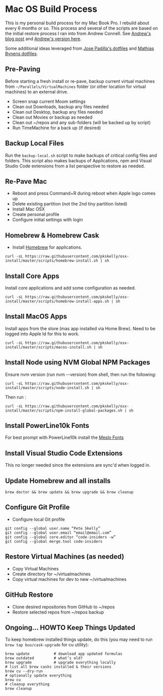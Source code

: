 # Mac OS Build Process 

This is my personal build process for my Mac Book Pro.  I rebuild about every 6 months or so.  This process and several of the scripts are based on the initial restore process I ran into from Andrew Connell.  See [Andrew's blog post](http://www.andrewconnell.com/blog/rapid-complete-install-reinstall-os-x-like-a-champ-in-three-ish-hours) and [Andrew's version here](https://github.com/andrewconnell/osx-install).  

Some additional ideas leveraged from [Jose Padilla's dotfiles](https://github.com/jpadilla/dotfiles/blob/master/Brewfile) and [Mathias Bynens dotfiles](https://github.com/mathiasbynens/dotfiles).


## Pre-Paving
Before starting a fresh install or re-pave, backup current virtual machines from ```~/Parallels/VirtualMachines``` folder (or other location for virtual machines) to an external drive.

- Screen snap current Moom settings
- Clean out Downloads, backup any files needed
- Clean out Desktop, backup any files needed
- Clean out Movies or backup as needed
- Clean out ~/repos and any sub-folders (will be backed up by script)
- Run TimeMachine for a back up (if desired)

## Backup Local Files 

Run the ```backup-local.sh``` script to make backups of critical config files and folders. This script also makes backups of Applications, npm and Visual Studio Code extensions from a list perspective to restore as needed. 

## Re-Pave Mac 
- Reboot and press Command+R during reboot when Apple logo comes up
- Delete existing partition (not the 2nd tiny partition listed)
- Install Mac OSX
- Create personal profile 
- Configure initial settings with login

## Homebrew & Homebrew Cask
- Install [Homebrew](https://brew.sh/) for applications.

```
curl -sL https://raw.githubusercontent.com/pkskelly/osx-install/master/scripts/homebrew-install.sh | sh
```

## Install Core Apps 
Install core applications and add some configuration as needed. 

```
curl -sL https://raw.githubusercontent.com/pkskelly/osx-install/master/scripts/homebrew-install-apps.sh | sh
```


## Install MacOS Apps

Install apps from the store (mas app installed via Home Brew).  Need to be logged into Apple Id for this to work.

```
curl -sL https://raw.githubusercontent.com/pkskelly/osx-install/master/scripts/macos-install.sh | sh
```

## Install Node using NVM Global NPM Packages  

Ensure nvm version (run nvm --version) from shell, then run the following:

```
curl -sL https://raw.githubusercontent.com/pkskelly/osx-install/master/scripts/node-install.sh | sh

```

Then run : 

```
curl -sL https://raw.githubusercontent.com/pkskelly/osx-install/master/scripts/npm-install-global-packages.sh | sh

```

## Install PowerLine10k Fonts

For best prompt with PowerLine10k install the [Meslo Fonts](https://github.com/romkatv/powerlevel10k/blob/master/font.md)

## Install Visual Studio Code Extensions

This no longer needed since the extensions are sync'd when logged in.  

## Update Homebrew and all installs
```
brew doctor && brew update && brew upgrade && brew cleanup
```

## Configure Git Profile 
- Configure local Git profile
```
git config --global user.name “Pete Skelly”
git config --global user.email “email@email.com”
git config --global core.editor “code-insiders -w”
git config --global merge.tool code-insiders

```

## Restore Virtual Machines (as needed)
- Copy Virtual Machines
- Create directory for ~/virtualmachines 
- Copy virtual machines for dev to new ~/virtualmachines  

## GitHub Restore
- Clone desired repositories from GitHub to ~/repos
- Restore selected repos from ~/repos backup 

## Ongoing... HOWTO Keep Things Updated

To keep homebrew installed things update, do this (you may need to run ```brew tap buo/cask-upgrade``` for cu utility):

  ```shell
  brew update           # download app updated formulas
  brew outdated         # what’s old?
  brew upgrade          # upgrade everything locally
  # list all brew casks installed & their versions
  brew cu --dry-run
  # optionally update everything
  brew cu
  # cleanup everything
  brew cleanup
  ```




